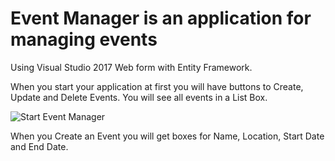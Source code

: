 # Event Manager is an application for managing events 
Using Visual Studio 2017 Web form with Entity Framework.

When you start your application at first you will have buttons
to Create, Update and Delete Events.
You will see all events in a List Box.

![Start Event Manager](https://image.ibb.co/e2f50m/Event_Start.png)

When you Create an Event you will get boxes for Name, Location, 
Start Date and End Date.


 

